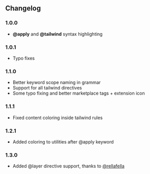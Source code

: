 ## Changelog 

### 1.0.0

- **@apply** and **@tailwind** syntax highlighting

### 1.0.1

- Typo fixes

### 1.1.0

- Better keyword scope naming in grammar 
- Support for all tailwind directives
- Some typo fixing and better marketplace tags + extension icon

### 1.1.1

- Fixed content coloring inside tailwind rules

### 1.2.1

- Added coloring to utilities after @apply keyword

### 1.3.0

- Added @layer directive support, thanks to [@rellafella](https://github.com/rellafella)
